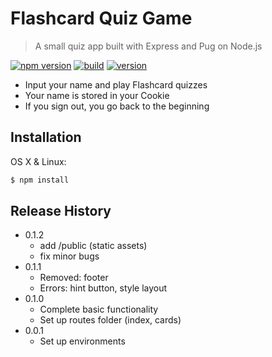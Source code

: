 # Flashcard Quiz Game

> A small quiz app built with Express and Pug on Node.js

[![npm version](https://badgen.net/badge/npm/v6.13.4/green?icon=npm)](https://www.npmjs.com/) [![build](https://badgen.net/badge/build/passing/green?icon=libraries)](https://github.com/brandonwie/FS_nodejs_express_pug) [![version](https://badgen.net/badge/version/v0.1.2/green?icon=kofi)](https://github.com/brandonwie/FS_nodejs_express_pug)

- Input your name and play Flashcard quizzes
- Your name is stored in your Cookie
- If you sign out, you go back to the beginning

## Installation

OS X & Linux:

```sh
$ npm install
```

## Release History

- 0.1.2
  - add /public (static assets)
  - fix minor bugs
- 0.1.1
  - Removed: footer
  - Errors: hint button, style layout
- 0.1.0
  - Complete basic functionality
  - Set up routes folder (index, cards)
- 0.0.1
  - Set up environments
